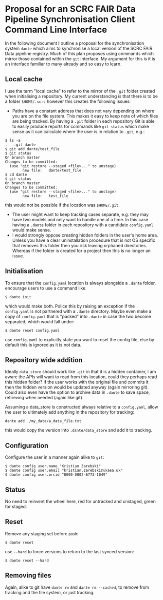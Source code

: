 # Proposal for an SCRC FAIR Data Pipeline Synchronisation Client Command Line Interface
In the following document I outline a proposal for the synchronisation system `dante` which aims to synchronise a local version of the SCRC FAIR Data pipeline registry. Much of this plan proposes using commands which mirror those contained within the `git` interface. My argument for this is it is an interface familiar to many already and so easy to learn.

## Local cache
I use the term "local cache" to refer to the mirror of the `.git` folder created when initialising a repository. My current understanding is that there is to be a folder `$HOME/.scrc` however this creates the following issues:

- Paths have a constant address that does not vary depending on where you are on the file system. This makes it easy to keep note of which files are being tracked. By having a `.git` folder in each repository Git is able to easily produce reports for commands like `git status` which make sense as it can calculate where the user is in relation to `.git`, e.g.:

```
$ ls -a
.   .git dante
$ git add dante/test_file
$ git status
On branch master
Changes to be committed:
  (use "git restore --staged <file>..." to unstage)
        new file:   dante/test_file
$ cd dante
$ git status
On branch master
Changes to be committed:
  (use "git restore --staged <file>..." to unstage)
        new file:   test_file
```
this would not be possible if the location was `$HOME/.git`.

- The user might want to keep tracking cases separate, e.g. they may have two models and only want to handle one at a time. In this case having a `.dante` folder in each repository with a candidate `config.yaml` would make sense.
- I would strongly oppose creating hidden folders in the user's home area. Unless you have a clear uninstallation procedure that is not OS specific that removes this folder then you risk leaving orphaned directories. Whereas if the folder is created for a project then this is no longer an issue.

## Initialisation
To ensure that the `config.yaml` location is always alongside a `.dante` folder, encourage users to use a command like:
```
$ dante init
```
which would make both. Police this by raising an exception if the `config.yaml` is not partnered with a `.dante` directory. Maybe even make a copy of `config.yaml` that is "packed" into `.dante` in case the two become separated, which would fall under:
```
$ dante reset config.yaml
```
use `config.yaml` to explicitly state you want to reset the config file, else by default this is ignored as it is not data.

## Repository wide addition
Ideally `data_store` should work like `.git` in that it is a hidden container, I am aware the APIs will want to read from this location, could they perhaps read this hidden folder? If the user works with the original file and commits it then the hidden version would be updated anyway (again mirroring git). Could also even have the option to archive data in `.dante` to save space, retrieving when needed (again like git).

Assuming a data_store is constructed always relative to a `config.yaml`, allow the user to ultimately add anything in the repository for tracking:

```
dante add ./my_data/a_data_file.txt
```
this would copy the version into `.dante/data_store` and add it to tracking.

## Configuration
Configure the user in a manner again alike to `git`:
```
$ dante config user.name "Kristian Zarebski"
$ dante config user.email "kristian.zarebski@ukaea.uk"
$ dante config user.orcid "0000-0002-6773-1049"
```

## Status
No need to reinvent the wheel here, red for untracked and unstaged, green for staged.

## Reset
Remove any staging set before `push`:
```
$ dante reset
```
use `--hard` to force versions to return to the last synced version:
```
$ dante reset --hard
```

## Removing files
Again, alike to git have `dante rm` and `dante rm --cached`, to remove from tracking and the file system, or just tracking.

